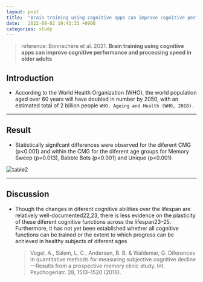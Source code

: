 ```yaml
---
layout: post
title:  "Brain training using cognitive apps can improve cognitive performance and processing speed in older adults"
date:   2022-09-02 19:42:33 +0900
categories: study
---
```


> reference: Bonnechère et al. 2021. **Brain training using cognitive apps can improve cognitive performance and processing speed in older adults**

## Introduction

- According to the World Health Organization (WHO), the world population aged over 60 years will have doubled in number by 2050, with an estimated total of 2 billion people `WHO. Ageing and Health (WHO, 2018).`

---

## Result

- Statistically signifcant differences were observed for the diferent CMG (p<0.001) and within the CMG for the diferent age groups for Memory Sweep (p=0.013), Babble Bots (p<0.001) and Unique (p<0.001)

![table2](/devblog/assets/table2.png)

---

## Discussion

- Though the changes in diferent cognitive abilities over the lifespan are relatively well-documented22,23, there is less evidence on the plasticity of these diferent cognitive functions across the lifespan23–25. Furthermore, it has not yet been established whether all cognitive functions can be trained or the extent to which progress can be achieved in healthy subjects of diferent ages
  > Vogel, A., Salem, L. C., Andersen, B. B. & Waldemar, G. Diferences in quantitative methods for measuring subjective cognitive decline—Results from a prospective memory clinic study. Int. Psychogeriatr. 28, 1513–1520 (2016).
